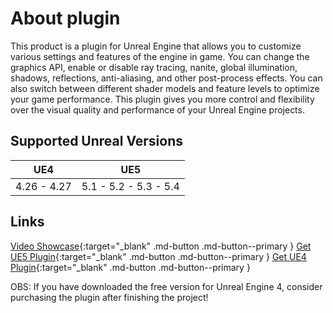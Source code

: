# About plugin

This product is a plugin for Unreal Engine that allows you to customize various settings and features of the engine in game. You can change the graphics API, enable or disable ray tracing, nanite, global illumination, shadows, reflections, anti-aliasing, and other post-process effects. You can also switch between different shader models and feature levels to optimize your game performance. This plugin gives you more control and flexibility over the visual quality and performance of your Unreal Engine projects.

## Supported Unreal Versions

UE4          | UE5
-------------|----------------
4.26 - 4.27  | 5.1 - 5.2 - 5.3 - 5.4

## Links

[Video Showcase](https://www.youtube.com/watch?v=IVlGHYiMjxY){:target="_blank" .md-button .md-button--primary } 
[Get UE5 Plugin](https://www.unrealengine.com/marketplace/en-US/product/ef7fb07b25c045889222aeada7e375b2){:target="_blank" .md-button .md-button--primary } 
[Get UE4 Plugin](https://1drv.ms/f/s!As665UQkWddtpBVB5vyecSvJ15zN?e=o5j3mH){:target="_blank" .md-button .md-button--primary }

OBS: If you have downloaded the free version for Unreal Engine 4, consider purchasing the plugin after finishing the project!